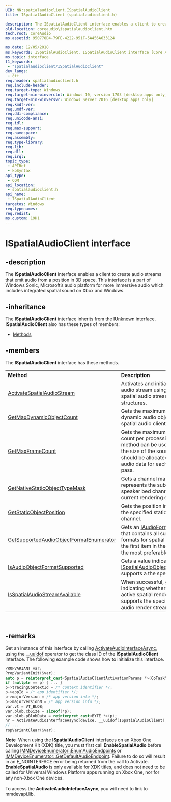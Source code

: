 ```yaml
---
UID: NN:spatialaudioclient.ISpatialAudioClient
title: ISpatialAudioClient (spatialaudioclient.h)

description: The ISpatialAudioClient interface enables a client to create audio streams that emit audio from a position in 3D space.
old-location: coreaudio\ispatialaudioclient.htm
tech.root: CoreAudio
ms.assetid: 950778D4-79FE-4222-951F-5A456A633124

ms.date: 12/05/2018
ms.keywords: ISpatialAudioClient, ISpatialAudioClient interface [Core Audio], ISpatialAudioClient interface [Core Audio],described, coreaudio.ispatialaudioclient, spatialaudioclient/ISpatialAudioClient
ms.topic: interface
f1_keywords: 
 - "spatialaudioclient/ISpatialAudioClient"
dev_langs:
 - c++
req.header: spatialaudioclient.h
req.include-header: 
req.target-type: Windows
req.target-min-winverclnt: Windows 10, version 1703 [desktop apps only]
req.target-min-winversvr: Windows Server 2016 [desktop apps only]
req.kmdf-ver: 
req.umdf-ver: 
req.ddi-compliance: 
req.unicode-ansi: 
req.idl: 
req.max-support: 
req.namespace: 
req.assembly: 
req.type-library: 
req.lib: 
req.dll: 
req.irql: 
topic_type:
 - APIRef
 - kbSyntax
api_type:
 - COM
api_location:
 - spatialaudioclient.h
api_name:
 - ISpatialAudioClient
targetos: Windows
req.typenames: 
req.redist: 
ms.custom: 19H1
---
```


# ISpatialAudioClient interface


## -description


The <b>ISpatialAudioClient</b> interface enables a client to create audio streams that emit audio from a position in 3D space. This interface is a part of  Windows Sonic, Microsoft’s audio platform for more immersive audio which includes integrated spatial sound on Xbox and Windows.


## -inheritance

The <b xmlns:loc="http://microsoft.com/wdcml/l10n">ISpatialAudioClient</b> interface inherits from the <a href="https://docs.microsoft.com/windows/desktop/api/unknwn/nn-unknwn-iunknown">IUnknown</a> interface. <b>ISpatialAudioClient</b> also has these types of members:
<ul>
<li><a href="https://docs.microsoft.com/">Methods</a></li>
</ul>

## -members

The <b>ISpatialAudioClient</b> interface has these methods.
<table class="members" id="memberListMethods">
<tr>
<th align="left" width="37%">Method</th>
<th align="left" width="63%">Description</th>
</tr>
<tr data="declared;">
<td align="left" width="37%">
<a href="https://docs.microsoft.com/windows/desktop/api/spatialaudioclient/nf-spatialaudioclient-ispatialaudioclient-activatespatialaudiostream">ActivateSpatialAudioStream</a>
</td>
<td align="left" width="63%">
Activates and initializes spatial audio stream using one of the spatial audio stream activation structures.  


</td>
</tr>
<tr data="declared;">
<td align="left" width="37%">
<a href="https://docs.microsoft.com/windows/desktop/api/spatialaudioclient/nf-spatialaudioclient-ispatialaudioclient-getmaxdynamicobjectcount">GetMaxDynamicObjectCount</a>
</td>
<td align="left" width="63%">
Gets the maximum number of dynamic audio objects for the spatial audio client.

</td>
</tr>
<tr data="declared;">
<td align="left" width="37%">
<a href="https://docs.microsoft.com/windows/desktop/api/spatialaudioclient/nf-spatialaudioclient-ispatialaudioclient-getmaxframecount">GetMaxFrameCount</a>
</td>
<td align="left" width="63%">
Gets the maximum possible frame count per processing pass. This method can be used to determine the size of the source buffer that should be allocated to convey audio data for each processing pass.

</td>
</tr>
<tr data="declared;">
<td align="left" width="37%">
<a href="https://docs.microsoft.com/windows/desktop/api/spatialaudioclient/nf-spatialaudioclient-ispatialaudioclient-getnativestaticobjecttypemask">GetNativeStaticObjectTypeMask</a>
</td>
<td align="left" width="63%">
Gets a  channel mask which represents the subset of static speaker bed channels native to current rendering engine.

</td>
</tr>
<tr data="declared;">
<td align="left" width="37%">
<a href="https://docs.microsoft.com/windows/desktop/api/spatialaudioclient/nf-spatialaudioclient-ispatialaudioclient-getstaticobjectposition">GetStaticObjectPosition</a>
</td>
<td align="left" width="63%">
Gets the position in 3D space of the specified static spatial audio channel. 

</td>
</tr>
<tr data="declared;">
<td align="left" width="37%">
<a href="https://docs.microsoft.com/windows/desktop/api/spatialaudioclient/nf-spatialaudioclient-ispatialaudioclient-getsupportedaudioobjectformatenumerator">GetSupportedAudioObjectFormatEnumerator</a>
</td>
<td align="left" width="63%">
Gets an <a href="https://docs.microsoft.com/windows/desktop/api/spatialaudioclient/nn-spatialaudioclient-iaudioformatenumerator">IAudioFormatEnumerator</a> that contains  all supported audio formats for spatial audio objects, the first item in the list represents the most preferable format.

</td>
</tr>
<tr data="declared;">
<td align="left" width="37%">
<a href="https://docs.microsoft.com/windows/desktop/api/spatialaudioclient/nf-spatialaudioclient-ispatialaudioclient-isaudioobjectformatsupported">IsAudioObjectFormatSupported</a>
</td>
<td align="left" width="63%">
Gets a value indicating whether <a href="https://docs.microsoft.com/windows/desktop/api/spatialaudioclient/nn-spatialaudioclient-ispatialaudioobjectrenderstream">ISpatialAudioObjectRenderStream</a> supports a the specified format. 

</td>
</tr>
<tr data="declared;">
<td align="left" width="37%">
<a href="https://docs.microsoft.com/windows/desktop/api/spatialaudioclient/nf-spatialaudioclient-ispatialaudioclient-isspatialaudiostreamavailable">IsSpatialAudioStreamAvailable</a>
</td>
<td align="left" width="63%">
When successful, gets a value indicating whether the currently active spatial rendering engine supports the specified spatial audio render stream. 

</td>
</tr>
</table> 


## -remarks



Get an instance of this interface by calling <a href="https://docs.microsoft.com/windows/desktop/api/mmdeviceapi/nf-mmdeviceapi-activateaudiointerfaceasync">ActivateAudioInterfaceAsync</a>, using the  <a href="https://docs.microsoft.com/cpp/cpp/uuidof-operator">__uuidof</a> operator to get the class ID of the <b>ISpatialAudioClient</b> interface. The following example code shows how to initialize this interface.


```cpp
PROPVARIANT var; 
PropVariantInit(&var);  
auto p = reinterpret_cast<SpatialAudioClientActivationParams *>(CoTaskMemAlloc(sizeof(SpatialAudioClientActivationParams)));  
if (nullptr == p) { ... } 
p->tracingContextId = /* context identifier */;  
p->appId = /* app identifier */;  
p->majorVersion = /* app version info */;  
p->majorVersionN = /* app version info */;
var.vt = VT_BLOB;
var.blob.cbSize = sizeof(*p);
var.blob.pBlobData = reinterpret_cast<BYTE *>(p); 
hr = ActivateAudioInterfaceAsync(device, __uuidof(ISpatialAudioClient), &var, ...);
// ...
ropVariantClear(&var);
```


<div class="alert"><b>Note</b>  When using the <b>ISpatialAudioClient</b> interfaces on an Xbox One Development Kit (XDK) title, you must first call <b>EnableSpatialAudio</b> before calling <a href="https://docs.microsoft.com/windows/desktop/api/mmdeviceapi/nf-mmdeviceapi-immdeviceenumerator-enumaudioendpoints">IMMDeviceEnumerator::EnumAudioEndpoints</a> or <a href="https://docs.microsoft.com/windows/desktop/api/mmdeviceapi/nf-mmdeviceapi-immdeviceenumerator-getdefaultaudioendpoint">IMMDeviceEnumerator::GetDefaultAudioEndpoint</a>. Failure to do so will result in an E_NOINTERFACE error being returned from the call to Activate. <b>EnableSpatialAudio</b> is only available for XDK titles, and does not need to be called for Universal Windows Platform apps running on Xbox One, nor for any non-Xbox One devices.</div>
<div> </div>
To access the <b>ActivateAudioIntefaceAsync</b>, you will need to link to mmdevapi.lib.



